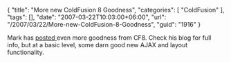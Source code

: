 {
	"title": "More new ColdFusion 8 Goodness",
	"categories": [
		"ColdFusion"
	],
	"tags": [],
	"date": "2007-03-22T10:03:00+06:00",
	"url": "/2007/03/22/More-new-ColdFusion-8-Goodness",
	"guid": "1916"
}

Mark has <a href="http://www.mkville.com/blog/index.cfm/2007/3/22/New-Scorpio-announcements">posted </a> even more goodness from CF8. Check his blog for full info, but at a basic level, some darn good new AJAX and layout functionality.